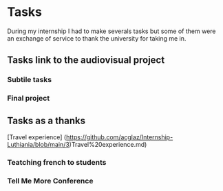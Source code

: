 # Tasks
During my internship I had to make severals tasks but some of them were an exchange of service to thank the university for taking me in. 
## Tasks link to the audiovisual project
### Subtile tasks
### Final project
## Tasks as a thanks 
[Travel experience] (https://github.com/acglaz/Internship-Luthiania/blob/main/3)Travel%20experience.md) 
### Teatching french to students
### Tell Me More Conference 
